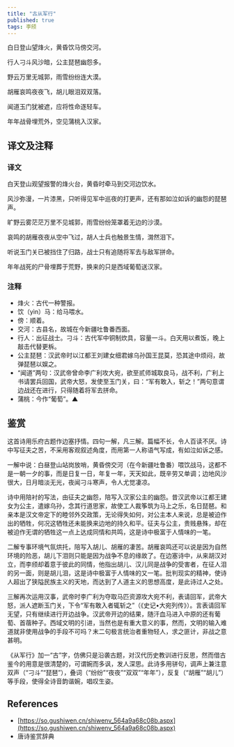 ```yaml
---
title: "古从军行"
published: true
tags: 李颀
---
```


白日登山望烽火，黄昏饮马傍交河。

行人刁斗风沙暗，公主琵琶幽怨多。

野云万里无城郭，雨雪纷纷连大漠。

胡雁哀鸣夜夜飞，胡儿眼泪双双落。

闻道玉门犹被遮，应将性命逐轻车。

年年战骨埋荒外，空见蒲桃入汉家。

## 译文及注释

### 译文

白天登山观望报警的烽火台，黄昏时牵马到交河边饮水。

风沙弥漫，一片漆黑，只听得见军中巡夜的打更声，还有那如泣如诉的幽怨的琵琶声。

旷野云雾茫茫万里不见城郭，雨雪纷纷笼罩着无边的沙漠。

哀鸣的胡雁夜夜从空中飞过，胡人士兵也触景生情，潸然泪下。

听说玉门关已被挡住了归路，战士只有追随将军去与敌军拼命。

年年战死的尸骨埋葬于荒野，换来的只是西域葡萄送汉家。

### 注释

- 烽火：古代一种警报。
- 饮（yìn）马：给马喂水。
- 傍：顺着。
- 交河：古县名，故城在今新疆吐鲁番西面。
- 行人：出征战士。刁斗：古代军中铜制炊具，容量一斗。白天用以煮饭，晚上敲击代替更柝。
- 公主琵琶：汉武帝时以江都王刘建女细君嫁乌孙国王昆莫，恐其途中烦闷，故弹琵琶以娱之。
- “闻道”两句：汉武帝曾命李广利攻大宛，欲至贰师城取良马，战不利，广利上书请罢兵回国，武帝大怒，发使至玉门关，曰：“军有敢入，斩之！”两句意谓边战还在进行，只得随着将军去拼命。
- 蒲桃：今作“葡萄”。▲

## 鉴赏

这首诗用乐府古题作边塞抒情。四句一解，凡三解。篇幅不长，令人百读不厌。诗中写征夫之苦，不采用客观叙述角度，而用第一人称语气写成，有如泣如诉之感。

一解中说：白昼登山站岗放哨，黄昏傍交河（在今新疆吐鲁番）喂饮战马，这都不是一朝一夕的事，而是日复一日，年复一年，天天如此，既辛劳又单调；边地风沙很大，日月暗淡无光，夜闻刁斗寒声，令人尤觉凄凉。

诗中用陪衬的写法，由征夫之幽怨，陪写入汉家公主的幽怨。昔汉武帝以江都王建女为公主，遣嫁乌孙，念其行道思家，故使工人裁筝筑为马上之乐，名日琵琶。和亲本是汉文帝定下的睦邻外交政策，无论得失如何，对公主本人来说，总是被迫作出的牺牲，何况这牺牲还未能换来边地的持久和平。征夫与公主，贵贱悬殊，却在被迫作无谓的牺牲这一点上达成同情和共鸣，这是诗中极富于人情味的一笔。

二解专事环境气氛烘托，陪写入胡儿、胡雁的凄苦。胡雁哀鸣还可以说是因为自然环境的险恶，胡儿下泪则只能是因为战争不息的缘故了。在边塞诗中，从来胡汉对立，而李颀却着意于彼此的同情，他指出胡儿、汉儿同是战争的受害者，在征人泪的另一面，则是胡儿泪，这是诗中极富于人情味的又一笔。批判现实的精神，使诗人超出了狭隘民族主义的天地，而达到了人道主义的思想高度，是此诗过人之处。

三解再次运用汉事，武帝时李广利为夺取马匹资源攻大宛不利，表请回军，武帝大怒，派人遮断玉门关，下令“军有敢入者辄斩之”（《史记•大宛列传》）。言表请回军无望，只有继续进行开边战争。汉武帝开边的结果，随汗血马进入中原的还有葡萄、首蓿种子。西域文明的引进，当然也是有重大意义的事，然而，文明的输入难道就非使用战争的手段不可吗？末二句极言统治者重物轻人，求之匪计，非战之意甚明。

《从军行》加一“古”字，仿佛只是沿袭古题，对汉代历史教训进行反思，然而借古鉴今的用意是很清楚的，可谓婉而多讽，发人深思。此诗多用骈句，调声上兼注意双声（“刁斗”“琵琶”），叠词（“纷纷”“夜夜”“双双”“年年”），反复（“胡雁”“胡儿”）等手段，使得全诗音韵谐婉，唱叹生姿。

## References

- [https://so.gushiwen.cn/shiwenv_564a9a68c08b.aspx](https://so.gushiwen.cn/shiwenv_564a9a68c08b.aspx)
- 唐诗鉴赏辞典
